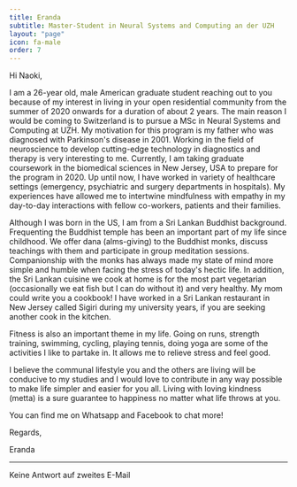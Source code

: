 ```yaml
---
title: Eranda
subtitle: Master-Student in Neural Systems and Computing an der UZH
layout: "page"
icon: fa-male
order: 7
---
```


Hi Naoki, 



I am a 26-year old, male American graduate student reaching out to you because of my interest in living in your open residential community from the summer of 2020 onwards for a duration of about 2 years. The main reason I would be coming to Switzerland is to pursue a MSc in Neural Systems and Computing at UZH. My motivation for this program is my father who was diagnosed with Parkinson's disease in 2001. Working in the field of neuroscience to develop cutting-edge technology in diagnostics and therapy is very interesting to me. Currently, I am taking graduate coursework in the biomedical sciences in New Jersey, USA to prepare for the program in 2020. Up until now, I have worked in variety of healthcare settings (emergency, psychiatric and surgery departments in hospitals). My experiences have allowed me to intertwine mindfulness with empathy in my day-to-day interactions with fellow co-workers, patients and their families. 



Although I was born in the US, I am from a Sri Lankan Buddhist background. Frequenting the Buddhist temple has been an important part of my life since childhood. We offer dana (alms-giving) to the Buddhist monks, discuss teachings with them and participate in group meditation sessions. Companionship with the monks has always made my state of mind more simple and humble when facing the stress of today's hectic life. In addition, the Sri Lankan cuisine we cook at home is for the most part vegetarian (occasionally we eat fish but I can do without it) and very healthy. My mom could write you a cookbook! I have worked in a Sri Lankan restaurant in New Jersey called Sigiri during my university years, if you are seeking another cook in the kitchen. 



Fitness is also an important theme in my life. Going on runs, strength training, swimming, cycling, playing tennis, doing yoga are some of the activities I like to partake in. It allows me to relieve stress and feel good. 



I believe the communal lifestyle you and the others are living will be conducive to my studies and I would love to contribute in any way possible to make life simpler and easier for you all. Living with loving kindness (metta) is a sure guarantee to happiness no matter what life throws at you. 



You can find me on Whatsapp and Facebook to chat more! 



Regards, 

Eranda 

---

Keine Antwort auf zweites E-Mail
